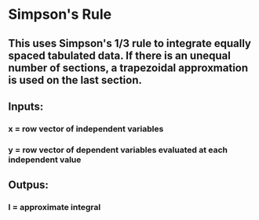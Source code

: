 # Simpson's Rule
## This uses Simpson's 1/3 rule to integrate equally spaced tabulated data. If there is an unequal number of sections, a trapezoidal approxmation is used on the last section.

## Inputs:
### x = row vector of independent variables
### y = row vector of dependent variables evaluated at each independent value

## Outpus:
### I = approximate integral
